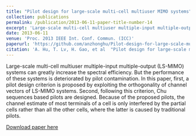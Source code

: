 ```yaml
---
title: "Pilot design for large-scale multi-cell multiuser MIMO systems"
collection: publications
permalink: /publication/2013-06-11-paper-title-number-14
excerpt: 'Large-scale multi-cell multiuser multiple-input multiple-output (LS-MIMO) systems can greatly increase the spectral efficiency. But the performance of these systems is deteriorated by pilot contamination. In this paper, first, a pilot design criterion is proposed by exploiting the orthogonality of channel vectors of LS-MIMO systems. Second, following this criterion, Chu sequences based pilots are designed. Because of the proposed pilots, the channel estimate of most terminals of a cell is only interfered by the partial cells rather than all the other cells, where the latter is caused by traditional pilots.'
date: 2013-06-11
venue: 'Proc. 2013 IEEE Int. Conf. Commun. (ICC)'
paperurl: 'https://github.com/anzhonghu/Pilot-design-for-large-scale-multi-cell-multiuser-MIMO-systems'
citation: 'A. Hu, T. Lv, H. Gao, et al  "Pilot design for large-scale multi-cell multiuser MIMO systems," in <i>Proc. 2013 IEEE Int. Conf. Commun. (ICC)</i>, Budapest, Hungary, pp. 1-5, Jun. 2013.'
---
```

Large-scale multi-cell multiuser multiple-input multiple-output (LS-MIMO) systems can greatly increase the spectral efficiency. But the performance of these systems is deteriorated by pilot contamination. In this paper, first, a pilot design criterion is proposed by exploiting the orthogonality of channel vectors of LS-MIMO systems. Second, following this criterion, Chu sequences based pilots are designed. Because of the proposed pilots, the channel estimate of most terminals of a cell is only interfered by the partial cells rather than all the other cells, where the latter is caused by traditional pilots.

[Download paper here](https://github.com/anzhonghu/Pilot-design-for-large-scale-multi-cell-multiuser-MIMO-systems)
